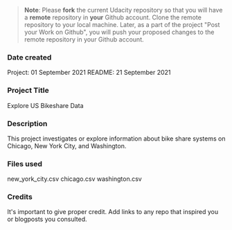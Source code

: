 >**Note**: Please **fork** the current Udacity repository so that you will have a **remote** repository in **your** Github account. Clone the remote repository to your local machine. Later, as a part of the project "Post your Work on Github", you will push your proposed changes to the remote repository in your Github account.

### Date created
Project: 01 September 2021
README: 21 September 2021 

### Project Title
Explore US Bikeshare Data

### Description
This project investigates or explore information about bike share systems on Chicago, New York City, and Washington.

### Files used
new_york_city.csv
chicago.csv
washington.csv

### Credits
It's important to give proper credit. Add links to any repo that inspired you or blogposts you consulted.

